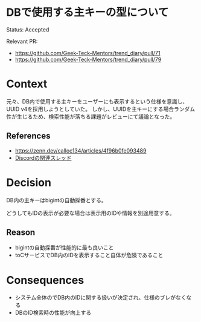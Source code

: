 # DBで使用する主キーの型について

Status: Accepted

Relevant PR:

- https://github.com/Geek-Teck-Mentors/trend_diary/pull/71
- https://github.com/Geek-Teck-Mentors/trend_diary/pull/79

# Context

元々、DB内で使用する主キーをユーザーにも表示するという仕様を意識し、
UUID v4を採用しようとしていた。
しかし、UUIDを主キーにする場合ランダム性が生じるため、検索性能が落ちる課題がレビューにて議論となった。

## References

- https://zenn.dev/calloc134/articles/4f96b0fe093489
- [Discordの関連スレッド](https://discord.com/channels/1126373101832257628/1354010703689809962)

# Decision

DB内の主キーはbigintの自動採番とする。

どうしてもIDの表示が必要な場合は表示用のIDや情報を別途用意する。

## Reason

- bigintの自動採番が性能的に最も良いこと
- toCサービスでDB内のIDを表示すること自体が危険であること

# Consequences

- システム全体のでDB内のIDに関する扱いが決定され、仕様のブレがなくなる
- DBのID検索時の性能が向上する
